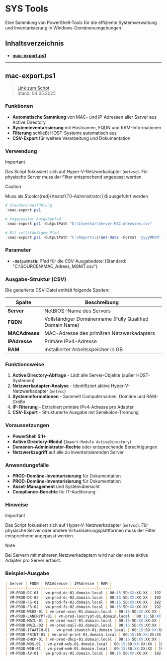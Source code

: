# SYS Tools

Eine Sammlung von PowerShell-Tools für die effiziente Systemverwaltung und Inventarisierung in Windows-Domänenumgebungen.

## Inhaltsverzeichnis

- **[mac-export.ps1](#mac-exportps1)**

---

## mac-export.ps1
> [Link zum Script](mac-export.ps1)\
> Stand: 04.05.2025

### Funktionen
- **Automatische Sammlung** von MAC- und IP-Adressen aller Server aus Active Directory
- **Systeminventarisierung** mit Hostnamen, FQDN und RAM-Informationen
- **Filterung** schließt HOST-Systeme automatisch aus
- **CSV-Export** für weitere Verarbeitung und Dokumentation

### Verwendung
> [!IMPORTANT]  
> Das Script fokussiert sich auf Hyper-V-Netzwerkadapter (`netvsc`). Für physische Server muss der Filter entsprechend angepasst werden.

> [!CAUTION]
> Muss als $\color{red}{\textsf{T0-Administrator}}$ ausgeführt werden

```powershell
# Standard-Ausführung
.\mac-export.ps1

# Angepasster Ausgabepfad
.\mac-export.ps1 -OutputPath "D:\Inventar\Server-MAC-Adressen.csv"

# Mit vollständigem Pfad
.\mac-export.ps1 -OutputPath "C:\Reports\$(Get-Date -Format 'yyyyMMdd')_MAC_Export.csv"
```

### Parameter
- **`-OutputPath`**: Pfad für die CSV-Ausgabedatei (Standard: "C:\SOURCEN\MAC_Adress_MGMT.csv")

### Ausgabe-Struktur (CSV)
Die generierte CSV-Datei enthält folgende Spalten:

| Spalte | Beschreibung |
|--------|--------------|
| **Server** | NetBIOS-Name des Servers |
| **FQDN** | Vollständiger Domänenname (Fully Qualified Domain Name) |
| **MACAdresse** | MAC-Adresse des primären Netzwerkadapters |
| **IPAdresse** | Primäre IPv4-Adresse |
| **RAM** | Installierter Arbeitsspeicher in GB |

### Funktionsweise
1. **Active Directory-Abfrage** - Lädt alle Server-Objekte (außer HOST-Systemen)
2. **Netzwerkadapter-Analyse** - Identifiziert aktive Hyper-V-Netzwerkadapter (`netvsc`)
3. **Systeminformationen** - Sammelt Computernamen, Domäne und RAM-Größe
4. **IP-Filterung** - Extrahiert primäre IPv4-Adresse pro Adapter
5. **CSV-Export** - Strukturierte Ausgabe mit Semikolon-Trennung

### Voraussetzungen
- **PowerShell 5.1+**
- **Active Directory-Modul** (`Import-Module ActiveDirectory`)
- **Domänen-Administrator-Rechte** oder entsprechende Berechtigungen
- **Netzwerkzugriff** auf alle zu inventarisierenden Server

### Anwendungsfälle
- **PROD-Domäne-Inventarisierung** für Dokumentation
- **PROD-Domäne-Inventarisierung** für Dokumentation
- **Asset-Management** und Systemübersicht
- **Compliance-Berichte** für IT-Auditierung

### Hinweise

> [!IMPORTANT]  
> Das Script fokussiert sich auf Hyper-V-Netzwerkadapter (`netvsc`). Für physische Server oder andere Virtualisierungsplattformen muss der Filter entsprechend angepasst werden.

> [!NOTE]  
> Bei Servern mit mehreren Netzwerkadaptern wird nur der erste aktive Adapter pro Server erfasst.

### Beispiel-Ausgabe

```markdown
| Server | FQDN | MACAdresse | IPAdresse | RAM |
|--------|------|------------|-----------|-----|
| VM-PROD-DC-01 | vm-prod-dc-01.domain.local | 00:15:5D:XX:XX:XX | 192.168.1.10 | 8GB |
| VM-PROD-DC-02 | vm-prod-dc-02.domain.local | 00:15:5D:XX:XX:XX | 192.168.1.11 | 8GB |
| VM-PROD-FS-01 | vm-prod-fs-01.domain.local | 00:15:5D:XX:XX:XX | 192.168.1.20 | 16GB |
| VM-PROD-FS-02 | vm-prod-fs-02.domain.local | 00:15:5D:XX:XX:XX | 192.168.1.21 | 16GB |
| VM-PROD-WSUS-01 | vm-prod-wsus-01.domain.local | 00:15:5D:XX:XX:XX | 192.168.1.30 | 12GB |
| VM-PROD-LANCRYPT-01 | vm-prod-lancrypt-01.domain.local | 00:15:5D:XX:XX:XX | 192.168.1.40 | 16GB |
| VM-PROD-MAIL-01 | vm-prod-mail-01.domain.local | 00:15:5D:XX:XX:XX | 192.168.1.50 | 12GB |
| VM-PROD-MAIL-02 | vm-prod-mail-02.domain.local | 00:15:5D:XX:XX:XX | 192.168.1.51 | 12GB |
| VM-PROD-ITWATCH-01 | vm-prod-itwatch-01.domain.local | 00:15:5D:XX:XX:XX | 192.168.1.60 | 8GB |
| VM-PROD-PRINT-01 | vm-prod-print-01.domain.local | 00:15:5D:XX:XX:XX | 192.168.1.70 | 6GB |
| VM-PROD-DHCP-01 | vm-prod-dhcp-01.domain.local | 00:15:5D:XX:XX:XX | 192.168.1.80 | 4GB |
| VM-PROD-WDS-01 | vm-prod-wds-01.domain.local | 00:15:5D:XX:XX:XX | 192.168.1.90 | 8GB |
| VM-PROD-WEB-01 | vm-prod-web-01.domain.local | 00:15:5D:XX:XX:XX | 192.168.1.100 | 8GB |
| VM-PROD-AV-01 | vm-prod-av-01.domain.local | 00:15:5D:XX:XX:XX | 192.168.1.110 | 6GB |
```